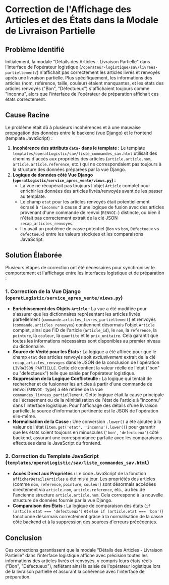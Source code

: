 # Correction de l'Affichage des Articles et des États dans la Modale de Livraison Partielle

## Problème Identifié

Initialement, la modale "Détails des Articles - Livraison Partielle" dans l'interface de l'opérateur logistique (`/operateur-logistique/sav/livrees-partiellement/`) n'affichait pas correctement les articles livrés et renvoyés après une livraison partielle. Plus spécifiquement, les informations des articles (nom, référence, taille, couleur) étaient manquantes, et les états des articles renvoyés ("Bon", "Défectueux") s'affichaient toujours comme "Inconnu", alors que l'interface de l'opérateur de préparation affichait ces états correctement.

## Cause Racine

Le problème était dû à plusieurs incohérences et à une mauvaise propagation des données entre le backend (vue Django) et le frontend (template JavaScript) :

1.  **Incohérence des attributs `data-` dans le template :** Le template `templates/operatLogistic/sav/liste_commandes_sav.html` utilisait des chemins d'accès aux propriétés des articles (`article.article.nom`, `article.article.reference`, etc.) qui ne correspondaient pas toujours à la structure des données préparées par la vue Django.
2.  **Logique de données côté Vue Django (`operatLogistic/service_apres_vente/views.py`) :**
    *   La vue ne récupérait pas toujours l'objet `Article` complet pour enrichir les données des articles livrés/renvoyés avant de les passer au template.
    *   Le champ `etat` pour les articles renvoyés était potentiellement écrasé à `"inconnu"` à cause d'une logique de fusion avec des articles provenant d'une commande de renvoi (`RENVOI-`) distincte, ou bien il n'était pas correctement extrait de la clé JSON `recap_articles_renvoyes`.
    *   Il y avait un problème de casse potentiel (`Bon` vs `bon`, `Défectueux` vs `defectueux`) entre les valeurs stockées et les comparaisons JavaScript.

## Solution Élaborée

Plusieurs étapes de correction ont été nécessaires pour synchroniser le comportement et l'affichage entre les interfaces logistique et de préparation :

### 1. Correction de la Vue Django (`operatLogistic/service_apres_vente/views.py`)

*   **Enrichissement des Objets `Article` :** La vue a été modifiée pour s'assurer que les dictionnaires représentant les articles livrés partiellement (`commande.articles_livres_partiellement`) et renvoyés (`commande.articles_renvoyes`) contiennent désormais l'objet `Article` complet, ainsi que l'ID de l'article (`article_id`), le `nom`, la `reference`, la `pointure`, la `couleur`, la `quantite` et le `prix_unitaire`. Cela garantit que toutes les informations nécessaires sont disponibles au premier niveau du dictionnaire.
*   **Source de Vérité pour les États :** La logique a été affinée pour que le champ `etat` des articles renvoyés soit *exclusivement* extrait de la clé `recap_articles_renvoyes` dans le JSON de la conclusion de l'opération `LIVRAISON_PARTIELLE`. Cette clé contient la valeur réelle de l'état ("bon" ou "defectueux") telle que saisie par l'opérateur logistique.
*   **Suppression de la Logique Conflicteulle :** La logique qui tentait de rechercher et de fusionner les articles à partir d'une commande de renvoi (`RENVOI-` type) a été retirée de la vue `commandes_livrees_partiellement`. Cette logique était la cause principale de l'écrasement ou de la réinitialisation de l'état de l'article à "inconnu" dans l'interface logistique. Pour l'affichage des détails d'une livraison partielle, la source d'information pertinente est le JSON de l'opération elle-même.
*   **Normalisation de la Casse :** Une conversion `.lower()` a été ajoutée à la valeur de l'état (`item.get('etat', 'inconnu').lower()`) pour garantir que les états soient toujours en minuscules (`'bon'`, `'defectueux'`) côté backend, assurant une correspondance parfaite avec les comparaisons effectuées dans le JavaScript du frontend.

### 2. Correction du Template JavaScript (`templates/operatLogistic/sav/liste_commandes_sav.html`)

*   **Accès Direct aux Propriétés :** Le code JavaScript de la fonction `afficherDetailsArticles` a été mis à jour. Les propriétés des articles (comme `nom`, `reference`, `pointure`, `couleur`) sont désormais accédées directement via `article.nom`, `article.reference`, etc., au lieu de l'ancienne structure `article.article.nom`. Cela correspond à la nouvelle structure de données fournie par la vue Django.
*   **Comparaison des États :** La logique de comparaison des états (`if (article.etat === 'defectueux')` et `else if (article.etat === 'bon')`) fonctionne désormais correctement grâce à la normalisation de la casse côté backend et à la suppression des sources d'erreurs précédentes.

## Conclusion

Ces corrections garantissent que la modale "Détails des Articles - Livraison Partielle" dans l'interface logistique affiche avec précision toutes les informations des articles livrés et renvoyés, y compris leurs états réels ("Bon", "Défectueux"), reflétant ainsi la saisie de l'opérateur logistique lors de la livraison partielle et assurant la cohérence avec l'interface de préparation. 